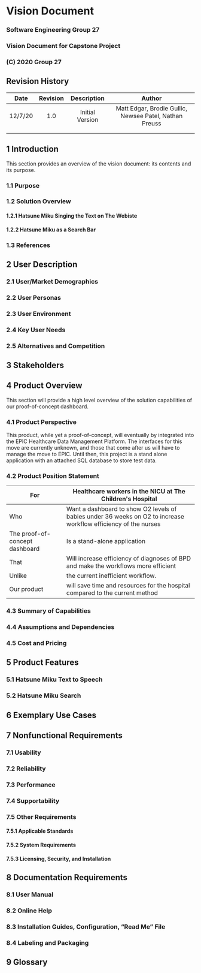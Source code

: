 # Vision Document
### Software Engineering Group 27
### Vision Document for Capstone Project
### (C) 2020 Group 27

## Revision History
| Date | Revision | Description | Author |
| :--: | :--: | :--: | :--: |
| 12/7/20 | 1.0 | Initial Version | Matt Edgar, Brodie Gullic, Newsee Patel, Nathan Preuss |
| | | | |
| | | | |

## 1 Introduction

This section provides an overview of the vision document: its contents and its purpose.

### 1.1 Purpose

### 1.2 Solution Overview

#### 1.2.1 Hatsune Miku Singing the Text on The Webiste

#### 1.2.2 Hatsune Miku as a Search Bar

### 1.3 References

## 2 User Description

### 2.1 User/Market Demographics

### 2.2 User Personas

### 2.3 User Environment

### 2.4 Key User Needs
 
### 2.5 Alternatives and Competition

## 3 Stakeholders

## 4 Product Overview

This section will provide a high level overview of the solution capabilities of our proof-of-concept dashboard.

### 4.1 Product Perspective

This product, while yet a proof-of-concept, will eventually by integrated into the EPIC Healthcare Data Management Platform.  The interfaces for this move are currently unknown, and those that come after us will have to manage the move to EPIC.  Until then, this project is a stand alone application with an attached SQL database to store test data.

### 4.2 Product Position Statement

|For | Healthcare workers in the NICU at The Children's Hospital |
|----|----|
|Who | Want a dashboard to show O2 levels of babies under 36 weeks on O2 to increase workflow efficiency of the nurses|
| The proof-of-concept dashboard | Is a stand-alone application|
| That | Will increase efficiency of diagnoses of BPD and make the workflows more efficient |
| Unlike | the current inefficient workflow. |
| Our product | will save time and resources for the hospital compared to the current method |

### 4.3 Summary of Capabilities


### 4.4 Assumptions and Dependencies

### 4.5 Cost and Pricing

## 5 Product Features

### 5.1 Hatsune Miku Text to Speech

### 5.2 Hatsune Miku Search

## 6 Exemplary Use Cases

## 7 Nonfunctional Requirements

### 7.1 Usability

### 7.2 Reliability

### 7.3 Performance

### 7.4 Supportability

### 7.5 Other Requirements

#### 7.5.1 Applicable Standards

#### 7.5.2 System Requirements

#### 7.5.3 Licensing, Security, and Installation

## 8 Documentation Requirements

### 8.1 User Manual

### 8.2 Online Help

### 8.3 Installation Guides, Configuration, “Read Me” File

### 8.4 Labeling and Packaging

## 9 Glossary

